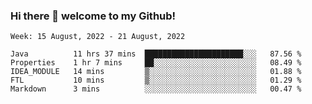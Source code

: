 ### Hi there 👋 welcome to my Github! 

<!--START_SECTION:waka-->
```text
Week: 15 August, 2022 - 21 August, 2022

Java          11 hrs 37 mins  ██████████████████████░░░   87.56 % 
Properties    1 hr 7 mins     ██░░░░░░░░░░░░░░░░░░░░░░░   08.49 % 
IDEA_MODULE   14 mins         ▒░░░░░░░░░░░░░░░░░░░░░░░░   01.88 % 
FTL           10 mins         ▒░░░░░░░░░░░░░░░░░░░░░░░░   01.29 % 
Markdown      3 mins          ░░░░░░░░░░░░░░░░░░░░░░░░░   00.47 % 
```
<!--END_SECTION:waka-->
